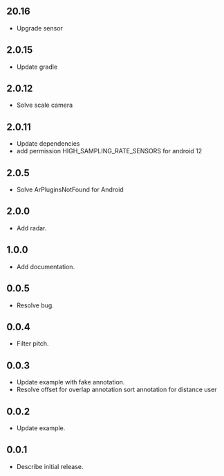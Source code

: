## 20.16
* Upgrade sensor

## 2.0.15
* Update gradle

## 2.0.12

* Solve scale camera

## 2.0.11

* Update dependencies
* add permission HIGH_SAMPLING_RATE_SENSORS for android 12

## 2.0.5

* Solve ArPluginsNotFound for Android

## 2.0.0

* Add radar.

## 1.0.0

* Add documentation.

## 0.0.5

* Resolve bug.

## 0.0.4

* Filter pitch.

## 0.0.3

* Update example with fake annotation.
* Resolve offset for overlap annotation sort annotation for distance user

## 0.0.2

*  Update example.

## 0.0.1

*  Describe initial release.
